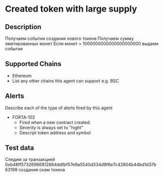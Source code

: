# Created token with large supply

## Description

Получаем события создания нового токена
Получаем сумму эмитированных монет
Если монет > 1000000000000000000000 выдаем событие

## Supported Chains

- Ethereum
- List any other chains this agent can support e.g. BSC

## Alerts

Describe each of the type of alerts fired by this agent

- FORTA-102
  - Fired when a new contract created. 
  - Severity is always set to "hight" 
  - Descript token address and symbol

## Test data

Cледим за транзакцией 0xb48ff57326966812864ddfbf57e9a5540d334d9f6e7c42804b44bd1d37b63199 создания скам токена